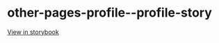 # other-pages-profile--profile-story

[View in storybook](https://raw.githack.com/Independent-Digital-News-and-Media-Ltd/indy100-pwamp-sb/PR-428-sb/index.html?path=/story/other-pages-profile--profile-story)